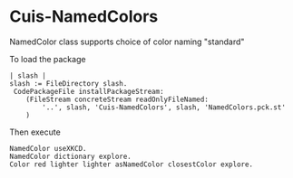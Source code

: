 Cuis-NamedColors
================

NamedColor class supports choice of color naming "standard"

To load the package

    | slash |
    slash := FileDirectory slash.
     CodePackageFile installPackageStream:
        (FileStream concreteStream readOnlyFileNamed: 
            '..', slash, 'Cuis-NamedColors', slash, 'NamedColors.pck.st'
        )

Then execute

	NamedColor useXKCD.
	NamedColor dictionary explore.
	Color red lighter lighter asNamedColor closestColor explore.
